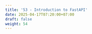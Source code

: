 ```yaml
---
title: '53 - Introduction to FastAPI'
date: 2025-04-17T07:20:00+07:00
draft: false
weight: 54
---
```


